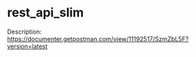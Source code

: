 # rest_api_slim
Description: https://documenter.getpostman.com/view/11192517/SzmZbL5F?version=latest
